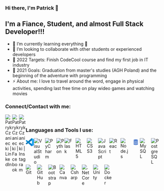 ### Hi there, I'm Patrick 👋 

## I'm a Fiance, Student, and almost Full Stack Developer!!!

- 🌱 I’m currently learning everything 🤣
- 👯 I’m looking to collaborate with other students or experienced developers
- 🔭 2022 Targets: Finish CodeCool course and find my first job in IT industry
- 🥅 2021 Goals: Graduation from master's studies (AGH Poland) and the beginning of the adventure with programming
- ⚡ About me: I love to travel around the word, engage in physical activities, spending last free time on play wideo games and watching movies

### Connect/Contact with me:

[<img align="left" alt="PatrykCzaniecki | LinkedIn" width="22px" src="https://cdn.jsdelivr.net/npm/simple-icons@v3/icons/linkedin.svg" />][linkedin]
[<img align="left" alt="PatrykCzaniecki | Facebook" width="22px" src="https://cdn.jsdelivr.net/npm/simple-icons@3.13.0/icons/facebook.svg" />][facebook]
[<img align="left" alt="PatrykCzaniecki | Instagram" width="22px" src="https://cdn.jsdelivr.net/npm/simple-icons@v3/icons/instagram.svg" />][instagram]

<br />

### Languages and Tools I use:

[<img align="left" alt="Visual Studio Code" width="26px" src="https://raw.githubusercontent.com/github/explore/80688e429a7d4ef2fca1e82350fe8e3517d3494d/topics/visual-studio-code/visual-studio-code.png" />][web]
[<img align="left" alt="VisualStudio" width="26px" src="https://cdn.jsdelivr.net/gh/devicons/devicon/icons/visualstudio/visualstudio-plain.svg" style="padding-right:10px;" />][web]
[<img align="left" alt="PyCharm" width="26px" src="https://cdn.jsdelivr.net/gh/devicons/devicon/icons/pycharm/pycharm-original.svg" style="padding-right:10px;" />][web]
[<img align="left" alt="Python" width="26px" src="https://cdn.jsdelivr.net/npm/simple-icons@3.13.0/icons/python.svg" />][web]
[<img align="left" alt="Flask" width="26px" src="https://cdn.jsdelivr.net/gh/devicons/devicon/icons/flask/flask-original.svg" style="padding-right:10px;" />][web]
[<img align="left" alt="HTML5" width="26px" src="https://cdn.jsdelivr.net/gh/devicons/devicon/icons/html5/html5-original.svg" style="padding-right:10px;" />][web]
[<img align="left" alt="CSS3" width="26px" src="https://cdn.jsdelivr.net/gh/devicons/devicon/icons/css3/css3-original.svg" style="padding-right:10px;" />][web]
[<img align="left" alt="JavaScript" width="26px" src="https://cdn.jsdelivr.net/gh/devicons/devicon/icons/javascript/javascript-original.svg" style="padding-right:10px;" />][web]
[<img align="left" alt="React" width="26px" src="https://cdn.jsdelivr.net/gh/devicons/devicon/icons/react/react-original.svg" style="padding-right:10px;" />][web]
[<img align="left" alt="Node.js" width="26px" src="https://cdn.jsdelivr.net/gh/devicons/devicon/icons/nodejs/nodejs-original.svg" style="padding-right:10px;" />][web]
[<img align="left" alt="SQL" width="26px" src="https://raw.githubusercontent.com/github/explore/80688e429a7d4ef2fca1e82350fe8e3517d3494d/topics/sql/sql.png" />][web]
[<img align="left" alt="MySQL" width="26px" src="https://cdn.jsdelivr.net/gh/devicons/devicon/icons/mysql/mysql-original.svg" style="padding-right:10px;" />][web]
[<img align="left" alt="PostgreSQL" width="26px" src="https://cdn.jsdelivr.net/gh/devicons/devicon/icons/postgresql/postgresql-original.svg" style="padding-right:10px;" />][web]
[<img align="left" alt="Git" width="26px" src="https://cdn.jsdelivr.net/gh/devicons/devicon/icons/git/git-original.svg" style="padding-right:10px;" />][web]
[<img align="left" alt="GitHub" width="26px" src="https://user-images.githubusercontent.com/3369400/139448065-39a229ba-4b06-434b-bc67-616e2ed80c8f.png" style="padding-right:10px;" />][web]
[<img align="left" alt="Bootstrap" width="26px" src="https://cdn.jsdelivr.net/gh/devicons/devicon/icons/bootstrap/bootstrap-original.svg" style="padding-right:10px;" />][web]
[<img align="left" alt="Canva" width="26px" src="https://cdn.jsdelivr.net/gh/devicons/devicon/icons/canva/canva-original.svg" style="padding-right:10px;" />][web]
[<img align="left" alt="Csharp" width="26px" src="https://cdn.jsdelivr.net/gh/devicons/devicon/icons/csharp/csharp-original.svg" style="padding-right:10px;" />][web]
[<img align="left" alt=".NetCore" width="26px" src="https://cdn.jsdelivr.net/gh/devicons/devicon/icons/dotnetcore/dotnetcore-original.svg" style="padding-right:10px;" />][web]
[<img align="left" alt="Unity" width="26px" src="https://cdn.jsdelivr.net/gh/devicons/devicon/icons/unity/unity-original.svg" style="padding-right:10px;" />][web]
[<img align="left" alt="Docker" width="26px" src="https://cdn.jsdelivr.net/gh/devicons/devicon/icons/docker/docker-original.svg" style="padding-right:10px;" />][web]

<br />
<br />

[web]: https://www.google.pl/
[facebook]: https://www.facebook.com/patryk.czaniecki/
[instagram]: https://www.instagram.com/o_c_z_y/
[linkedin]: https://www.linkedin.com/in/patryk-czaniecki-203802200/
